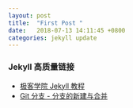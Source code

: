 ```yaml
---
layout: post
title:  "First Post "
date:   2018-07-13 14:11:45 +0800
categories: jekyll update
---
```


### Jekyll 高质量链接
* [极客学院 Jekyll 教程](http://wiki.jikexueyuan.com/project/jekyll/structure.html)
* [Git 分支 - 分支的新建与合并](https://git-scm.com/book/zh/v1/Git-%E5%88%86%E6%94%AF-%E5%88%86%E6%94%AF%E7%9A%84%E6%96%B0%E5%BB%BA%E4%B8%8E%E5%90%88%E5%B9%B6)
